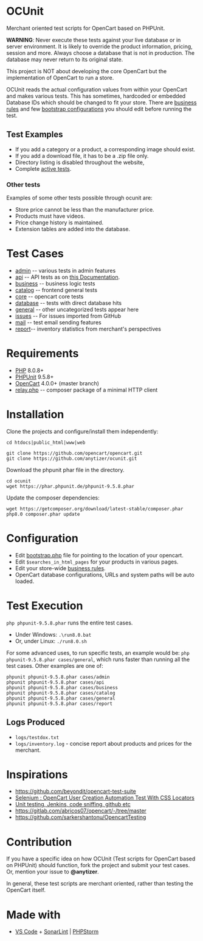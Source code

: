 # OCUnit

Merchant oriented test scripts for OpenCart based on PHPUnit.

__WARNING__: Never execute these tests against your live database or in server environment. It is likely to override the product information, pricing, session and more.
Always choose a database that is not in production. The database may never return to its original state.

This project is NOT about developing the core OpenCart but the implementation of OpenCart to run a store.

OCUnit reads the actual configuration values from within your OpenCart and makes various tests.
This has sometimes, hardcoded or embedded Database IDs which should be changed to fit your store.
There are [business rules](library/class.BusinessRules.inc.php) and few [bootstrap configurations](bootstrap.php) you should edit before running the test.


## Test Examples

* If you add a category or a product, a corresponding image should exist.
* If you add a download file, it has to be a .zip file only.
* Directory listing is disabled throughout the website,
* Complete [active tests](logs/testdox.txt).


### Other tests

Examples of some other tests possible through ocunit are:

* Store price cannot be less than the manufacturer price.
* Products must have videos.
* Price change history is maintained.
* Extension tables are added into the database.


# Test Cases

* [admin](cases/admin) -- various tests in admin features
* [api](cases/api) -- API tests as on [this Documentation](https://docs.opencart.com/en-gb/system/users/api/).
* [business](cases/business) -- business logic tests
* [catalog](cases/catalog) -- frontend general tests
* [core](cases/core) -- opencart core tests
* [database](cases/database) -- tests with direct database hits
* [general](cases/general) -- other uncategorized tests appear here
* [issues](cases/issues) -- For issues imported from GitHub
* [mail](cases/mail) -- test email sending features
* [report](cases/report)-- inventory statistics from merchant's perspectives


# Requirements

* [PHP](https://www.php.net/) 8.0.8+
* [PHPUnit](https://phpunit.de/) 9.5.8+
* [OpenCart](https://github.com/opencart/opencart) 4.0.0+ (master branch)
* [relay.php](https://packagist.org/packages/anytizer/relay.php) -- composer package of a minimal HTTP client


# Installation

Clone the projects and configure/install them independently:

    cd htdocs|public_html|www|web

    git clone https://github.com/opencart/opencart.git
    git clone https://github.com/anytizer/ocunit.git


Download the phpunit phar file in the directory.

    cd ocunit
    wget https://phar.phpunit.de/phpunit-9.5.8.phar


Update the composer dependencies:

    wget https://getcomposer.org/download/latest-stable/composer.phar
    php8.0 composer.phar update


# Configuration

* Edit [bootstrap.php](bootstrap.php) file for pointing to the location of your opencart.
* Edit `$searches_in_html_pages` for your products in various pages.
* Edit your store-wide [business rules](library/class.BusinessRules.inc.php).
* OpenCart database configurations, URLs and system paths will be auto loaded.

# Test Execution

`php phpunit-9.5.8.phar` runs the entire test cases.

* Under Windows: `.\run8.0.bat`
* Or, under Linux: `./run8.0.sh`

For some advanced uses, to run specific tests, an example would be: `php phpunit-9.5.8.phar cases/general`, which runs faster than running all the test cases.
Other examples are one of:

    phpunit phpunit-9.5.8.phar cases/admin
    phpunit phpunit-9.5.8.phar cases/api
    phpunit phpunit-9.5.8.phar cases/business
    phpunit phpunit-9.5.8.phar cases/catalog
    phpunit phpunit-9.5.8.phar cases/general
    phpunit phpunit-9.5.8.phar cases/report


## Logs Produced

* `logs/testdox.txt`
* `logs/inventory.log` - concise report about products and prices for the merchant.


# Inspirations

* https://github.com/beyondit/opencart-test-suite
* [Selenium : OpenCart User Creation Automation Test With CSS Locators](https://www.youtube.com/watch?v=DEwzzZfMYwM)
* [Unit testing, Jenkins, code sniffing, github etc](https://forum.opencart.com/viewtopic.php?t=124532)
* https://gitlab.com/abricos07/opencart/-/tree/master
* https://github.com/sarkershantonu/OpencartTesting


# Contribution

If you have a specific idea on how OCUnit (Test scripts for OpenCart based on PHPUnit) should function, fork the project and submit your test cases.
Or, mention your issue to __@anytizer__.

In general, these test scripts are merchant oriented, rather than testing the OpenCart itself.


# Made with

* [VS Code](https://code.visualstudio.com/download) + [SonarLint](https://www.sonarlint.org/) | [PHPStorm](https://www.jetbrains.com/phpstorm/?from=anytizer)
